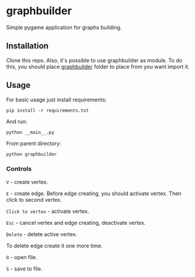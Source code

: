 # graphbuilder

Simple pygame application for graphs building.

## Installation

Clone this repo. Also, it's possible to use graphbuilder as module. To do this, you should place [graphbuilder](https://github.com/shevelidze/graphbuilder/tree/main/graphbuilder) folder to place from you want import it.

## Usage
For basic usage just install requirements:

```
pip install -r requirements.txt
```
And run:

```
python __main__.py
```

From parent directory:

```
python graphbuilder
```

### Controls

`V` - create vertex.

`E` - create edge. Before edge creating, you should activate vertex. Then click to second vertex.

`Click to vertex` - activate vertex.

`Esc` - cancel vertex and edge creating, deactivate vertex.

`Delete` - delete active vertex.

To delete edge create it one more time.

`O` - open file.

`S` - save to file.